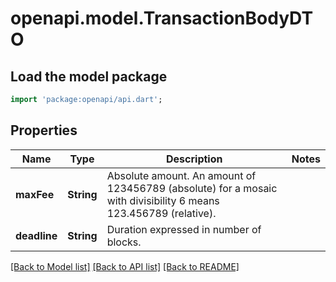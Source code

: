 # openapi.model.TransactionBodyDTO

## Load the model package
```dart
import 'package:openapi/api.dart';
```

## Properties
Name | Type | Description | Notes
------------ | ------------- | ------------- | -------------
**maxFee** | **String** | Absolute amount. An amount of 123456789 (absolute) for a mosaic with divisibility 6 means 123.456789 (relative). | 
**deadline** | **String** | Duration expressed in number of blocks. | 

[[Back to Model list]](../README.md#documentation-for-models) [[Back to API list]](../README.md#documentation-for-api-endpoints) [[Back to README]](../README.md)


